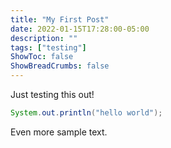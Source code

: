 ```yaml
---
title: "My First Post"
date: 2022-01-15T17:28:00-05:00
description: ""
tags: ["testing"]
ShowToc: false
ShowBreadCrumbs: false
---
```


Just testing this out!

```java
System.out.println("hello world");
```

Even more sample text.